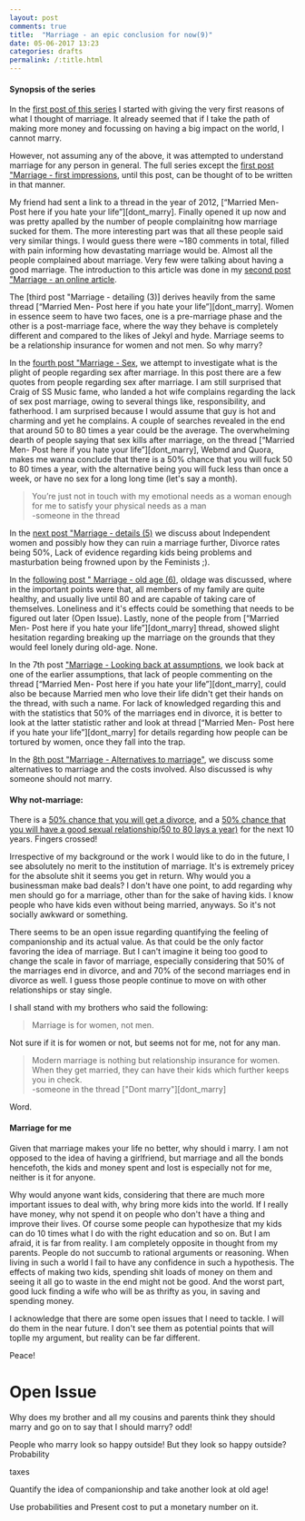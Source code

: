 ```yaml
---
layout: post
comments: true
title:  "Marriage - an epic conclusion for now(9)"
date: 05-06-2017 13:23
categories: drafts
permalink: /:title.html
---
```

#### Synopsis of the series

In the [first post of this series][marr_thej_1] I started with giving the very first reasons of what I thought of marriage. It already seemed that if I take the path of making more money and focussing on having a big impact on the world, I cannot marry. 

However, not assuming any of the above, it was attempted to understand marriage for any person in general. The full series except the [first post "Marriage - first impressions][marr_thej_1], until this post, can be thought of to be written in that manner.

My friend had sent a link to a thread in the year of 2012,  [“Married Men- Post here if you hate your life”][dont_marry]. Finally opened it up now and was pretty apalled by the number of people complainitng how marriage sucked for them. The more interesting part was that all these people said very similar things. I would guess there were ~180 comments in total, filled with pain informing how devastating marriage would be. Almost all the people complained about marriage. Very few were talking about having a good marriage. The introduction to this article was done in my [second post "Marriage - an online article][marr_thej_2].

The [third post "Marriage - detailing (3)] derives heavily from the same thread [“Married Men- Post here if you hate your life”][dont_marry]. Women in essence seem to have two faces, one is a pre-marriage phase and the other is a post-marriage face, where the way they behave is completely different and compared to the likes of Jekyl and hyde. Marriage seems to be a relationship insurance for women and not men.  So why marry?

In the [fourth post "Marriage - Sex][marr_thej_4], we attempt to investigate what is the plight of people regarding sex after marriage. In this post there are a few quotes from people regarding sex after marriage. I am still surprised that Craig of SS Music fame, who landed a hot wife complains regarding the lack of sex post marriage, owing to several things like, responsibility, and fatherhood. I am surprised because I would assume that guy is hot and charming and yet he complains. A couple of searches revealed in the end that around 50 to 80 times a year could be the average. The overwhelming dearth of people saying that sex kills after marriage, on the thread [“Married Men- Post here if you hate your life”][dont_marry], Webmd and Quora, makes me wanna conclude that there is a 50% chance that you will fuck 50 to 80 times a year, with the alternative being you will fuck less than once a week, or have no sex for a long long time (let's say a month).

>You’re just not in touch with my emotional needs as a woman enough for me to satisfy your physical needs as a man   
-someone in the thread

In the [next post "Marriage - details (5)][marr_thej_5] we discuss about Independent women and possibly how they can ruin a marriage further, Divorce rates being 50%, Lack of evidence regarding kids being problems and masturbation being frowned upon by the Feminists ;).

In the [following post " Marriage - old age (6)][marr_thej_6], oldage was discussed, where in the important points were that, all members of my family are quite healthy, and usually live until 80 and are capable of taking care of themselves. Loneliness and it's effects could be something that needs to be figured out later (Open Issue). Lastly, none of the people from [“Married Men- Post here if you hate your life”][dont_marry] thread, showed slight hesitation regarding breaking up the marriage on the grounds that they would feel lonely during old-age. None.

In the 7th post ["Marriage - Looking back at assumptions][marr_thej_7], we look back at one of the earlier assumptions, that lack of people commenting on the thread [“Married Men- Post here if you hate your life”][dont_marry], could also be because Married men who love their life didn't get their hands on the thread, with such a name.  For lack of knowledged regarding this and with the statistics that 50% of the marriages end in divorce, it is better to look at the latter statistic rather and look at thread [“Married Men- Post here if you hate your life”][dont_marry] for details regarding how people can be tortured by women, once they fall into the trap.

In the [8th post "Marriage - Alternatives to marriage"][marr_thej_8], we discuss some alternatives to marriage and the costs involved. Also discussed is why someone should not marry.

#### Why not-marriage:
There is a [50% chance that you will get a divorce][marr_thej_4], and a [50% chance that you will have a good sexual relationship(50 to 80 lays a year)][marr_thej_5] for the next 10 years. Fingers crossed! 

Irrespective of my background or the work I would like to do in the future, I see absolutely no merit to the institution of marriage.
It's is extremely pricey for the absolute shit it seems you get in return. Why would you a businessman make bad deals? I don't have one point, to add regarding why men should go for a marriage, other than for the sake of having kids. I know people who have kids even without being married, anyways. So it's not socially awkward or something. 

There seems to be an open issue regarding quantifying the feeling of companionship and its actual value. As that could be the only factor favoring the idea of marriage. But I can't imagine it being too good to change the scale in favor of marriage, especially considering that 50% of the marriages end in divorce, and and 70% of the second marriages end in divorce as well. I guess those people continue to move on with other relationships or stay single. 

I shall stand with my brothers who said the following:

>Marriage is for women, not men.

Not sure if it is for women or not, but seems not for me, not for any man.

>Modern marriage is nothing but relationship insurance for women. When they get married, they can have their kids which further keeps you in check.    
-someone in the thread ["Dont marry"][dont_marry]

Word.

#### Marriage for me
Given that marriage makes your life no better, why should i marry. I am not opposed to the idea of having a girlfriend, but marriage and all the bonds hencefoth, the kids and money spent and lost is especially not for me, neither is it for anyone.

Why would anyone want kids, considering that there are much more important issues to deal with, why bring more kids into the world. If I really have money, why not spend it on people who don't have a thing and improve their lives. Of course some people can hypothesize that my kids can do 10 times what I do with the right education and so on. But I am afraid, it is far from reality. I am completely opposite in thought from my parents. People do not succumb to rational arguments or reasoning. When living in such a world I fail to have any confidence in such a hypothesis. The effects of making two kids, spending shit loads of money on them and seeing it all go to waste in the end might not be good. And the worst part, good luck finding a wife who will be as thrifty as you, in saving and spending money.

I acknowledge that there are some open issues that I need to tackle. I will do them in the near future. I don't see them as potential points that will toplle my argument, but reality can be far different.

Peace!





# Open Issue
Why does my brother and all my cousins and parents think they should marry and go on to say that I should marry? odd!

People who marry look so happy outside! But they look so happy outside? Probability

taxes

Quantify the idea of companionship and take another look at old age!

Use probabilities and Present cost to put a monetary number on it.

[sex_stats]:http://healthresearchfunding.org/sexless-marriage-statistics/
[don't_marry]:https://dontmarry.wordpress.com/
[cryonics]:http://www.overcomingbias.com/2009/03/break-cryonics-down.html
[not_working]:http://mgtow.proboards.com/index.cgi?board=general&action=display&thread=415&page=1
[nl_mar_age]:http://www.iamexpat.nl/read-and-discuss/expat-page/news/the-dutch-getting-married-later-and-less-often
[daily_mail]:http://www.dailymail.co.uk/femail/article-3536424/How-times-week-REALLY-having-sex.html
[every_day]:https://www.everydayfamily.com/how-often-do-normal-couples-have-sex/
[wiki_divorce]:https://en.wikipedia.org/wiki/Divorce_demography
[scooby]:http://scoobysworkshop.com/bodybuilding-nutrition-made-simple/
[reddit_marr_men]:https://www.reddit.com/r/AskReddit/comments/31wlwy/serious_married_people_of_reddit_is_marriage_as/
[reddit_marr_men_2]:https://www.reddit.com/r/AskReddit/comments/473szp/why_men_hate_the_idea_of_marriage_so_much/
[reddit_marr_men_3]:https://www.reddit.com/r/AskReddit/comments/2ftvmj/married_men_post_here_if_you_hate_your_life_tell/
[marr_thej]:/marriage(2).html
[marr_thej_1]:/marriage(1).html
[marr_thej_2]:/marriage(2).html
[marr_thej_3]:/marriage(3).html
[marr_thej_4]:/marriage(4).html
[marr_thej_5]:/marriage(5).html
[marr_thej_6]:/marriage(6).html
[marr_thej_7]:/marriage(7).html
[marr_thej_8]:/marriage(8).html
